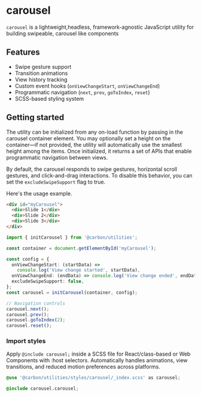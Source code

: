 # carousel

`carousel` is a lightweight,headless, framework-agnostic JavaScript utility for
building swipeable, carousel like components

## Features

- Swipe gesture support
- Transition animations
- View history tracking
- Custom event hooks (`onViewChangeStart`, `onViewChangeEnd`)
- Programmatic navigation (`next`, `prev`, `goToIndex`, `reset`)
- SCSS-based styling system

## Getting started

The utility can be initialized from any on-load function by passing in the
carousel container element. You may optionally set a height on the container—if
not provided, the utility will automatically use the smallest height among the
items. Once initialized, it returns a set of APIs that enable programmatic
navigation between views.

By default, the carousel responds to swipe gestures, horizontal scroll gestures,
and click-and-drag interactions. To disable this behavior, you can set the
`excludeSwipeSupport` flag to true.

Here's the usage example.

```html
<div id="myCarousel">
  <div>Slide 1</div>
  <div>Slide 2</div>
  <div>Slide 3</div>
</div>
```

```ts
import { initCarousel } from '@carbon/utilities';

const container = document.getElementById('myCarousel');

const config = {
  onViewChangeStart: (startData) =>
    console.log('View change started', startData),
  onViewChangeEnd: (endData) => console.log('View change ended', endData),
  excludeSwipeSupport: false,
};
const carousel = initCarousel(container, config);

// Navigation controls
carousel.next();
carousel.prev();
carousel.goToIndex(2);
carousel.reset();
```

### Import styles

Apply `@include carousel;` inside a SCSS file for React/class-based or Web
Components with :host selectors. Automatically handles animations, view
transitions, and reduced motion preferences across platforms.

```css
@use '@carbon/utilities/styles/carousel/_index.scss' as carousel;

@include carousel.carousel;
```
